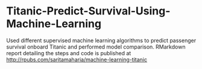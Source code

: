 # Titanic-Predict-Survival-Using-Machine-Learning
Used different supervised machine learning algorithms to predict passenger survival onboard Titanic and performed model comparison. RMarkdown report detailing the steps and code is published at http://rpubs.com/saritamaharia/machine-learning-titanic
